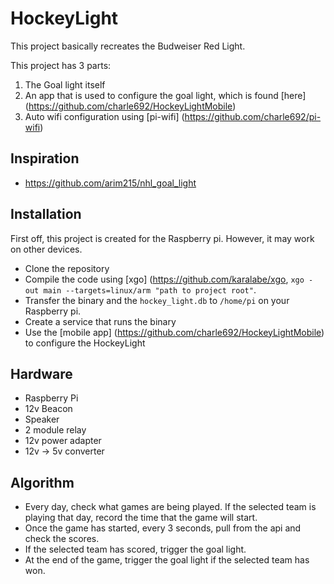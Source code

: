 # HockeyLight

This project basically recreates the Budweiser Red Light.

This project has 3 parts:
1. The Goal light itself
2. An app that is used to configure the goal light, which is found [here] (https://github.com/charle692/HockeyLightMobile)
3. Auto wifi configuration using [pi-wifi] (https://github.com/charle692/pi-wifi)

## Inspiration
- https://github.com/arim215/nhl_goal_light

## Installation
First off, this project is created for the Raspberry pi. However, it may work on other devices.

- Clone the repository
- Compile the code using [xgo] (https://github.com/karalabe/xgo, `xgo -out main --targets=linux/arm "path to project root"`.
- Transfer the binary and the `hockey_light.db` to `/home/pi` on your Raspberry pi.
- Create a service that runs the binary
- Use the [mobile app] (https://github.com/charle692/HockeyLightMobile) to configure the HockeyLight

## Hardware
- Raspberry Pi
- 12v Beacon
- Speaker
- 2 module relay
- 12v power adapter
- 12v -> 5v converter

## Algorithm
- Every day, check what games are being played. If the selected team is playing that day, record the time that the game will start.
- Once the game has started, every 3 seconds, pull from the api and check the scores.
- If the selected team has scored, trigger the goal light.
- At the end of the game, trigger the goal light if the selected team has won.
